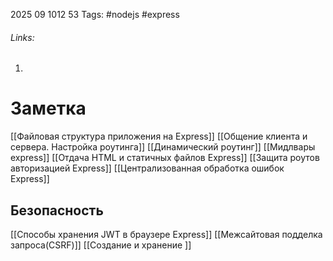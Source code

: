 2025 09 1012 53
Tags: #nodejs #express
###### Links: 
1) 
# Заметка
[[Файловая структура приложения на Express]]
[[Общение клиента и сервера. Настройка роутинга]]
[[Динамический роутинг]]
[[Мидлвары express]]
[[Отдача HTML и статичных файлов Express]]
[[Защита роутов авторизацией Express]]
[[Централизованная обработка ошибок Express]]

## Безопасность
[[Способы хранения JWT в браузере Express]]
[[Межсайтовая подделка запроса(CSRF)]]
[[Создание и хранение ]]

